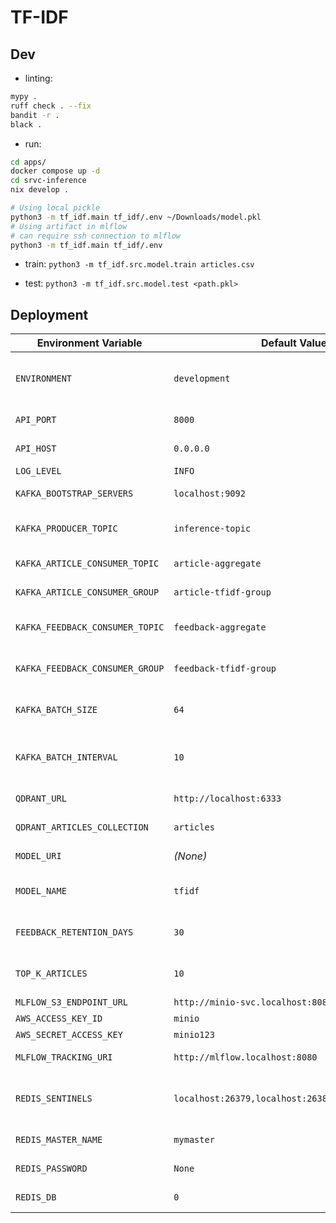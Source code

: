 # TF-IDF

## Dev

* linting:

```bash
mypy .
ruff check . --fix
bandit -r .
black .
```

* run:

```bash
cd apps/
docker compose up -d
cd srvc-inference
nix develop .

# Using local pickle
python3 -m tf_idf.main tf_idf/.env ~/Downloads/model.pkl
# Using artifact in mlflow
# can require ssh connection to mlflow
python3 -m tf_idf.main tf_idf/.env
```

* train: `python3 -m tf_idf.src.model.train articles.csv`

* test: `python3 -m tf_idf.src.model.test <path.pkl>`

## Deployment

| Environment Variable            | Default Value           | Description                                             |
| ------------------------------- | ----------------------- | ------------------------------------------------------- |
| `ENVIRONMENT`                   | `development`           | Application environment (development, production, etc.) |
| `API_PORT`                      | `8000`                  | Port for API server                                     |
| `API_HOST`                      | `0.0.0.0`               | Host for API server                                     |
| `LOG_LEVEL`                     | `INFO`                  | Logging level                                           |
| `KAFKA_BOOTSTRAP_SERVERS`       | `localhost:9092`        | Kafka bootstrap servers                                 |
| `KAFKA_PRODUCER_TOPIC`          | `inference-topic`       | Kafka topic for producer messages                       |
| `KAFKA_ARTICLE_CONSUMER_TOPIC`  | `article-aggregate`     | Kafka topic for article consumer                        |
| `KAFKA_ARTICLE_CONSUMER_GROUP`  | `article-tfidf-group`   | Kafka consumer group for articles                       |
| `KAFKA_FEEDBACK_CONSUMER_TOPIC` | `feedback-aggregate`    | Kafka topic for feedback consumer                       |
| `KAFKA_FEEDBACK_CONSUMER_GROUP` | `feedback-tfidf-group`  | Kafka consumer group for feedback                       |
| `KAFKA_BATCH_SIZE`              | `64`                    | Kafka batch size (before triggering ingestion)          |
| `KAFKA_BATCH_INTERVAL`          | `10`                    | Seconds before hold values gets release and processed   |
| `QDRANT_URL`                    | `http://localhost:6333` | URL for Qdrant vector database                          |
| `QDRANT_ARTICLES_COLLECTION`    | `articles` | articles collection name in Qdrant                          |
| `MODEL_URI`                     | *(None)*                | URI or path to the ML model                             |
| `MODEL_NAME`                     | `tfidf`                |  Model name used for recommendation                             |
| `FEEDBACK_RETENTION_DAYS`     | `30` | Number of days before redis drop user vector |
| `TOP_K_ARTICLES`         | `10`                    | Number of top recommendations to return                 |
| `MLFLOW_S3_ENDPOINT_URL`        | `http://minio-svc.localhost:8080` | S3 Endpoint                                   |
| `AWS_ACCESS_KEY_ID`             | `minio`                 | S3 access key                                           |
| `AWS_SECRET_ACCESS_KEY`         | `minio123`              | S3 secret key                                           |
| `MLFLOW_TRACKING_URI`           | `http://mlflow.localhost:8080` | Mlflow tracking URI                              |
| `REDIS_SENTINELS`               | `localhost:26379,localhost:26380,localhost:26381` | Redis Sentinel endpoints (comma-separated)    |
| `REDIS_MASTER_NAME`             | `mymaster`              | Redis Sentinel master name                    |
| `REDIS_PASSWORD`                | `None`                  | Redis password (optional)                     |
| `REDIS_DB`                      | `0`                     | Redis database number                         |

